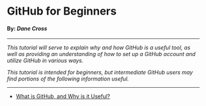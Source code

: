 # GitHub for Beginners
#### By: *Dane Cross*

---

*This tutorial will serve to explain why and how GitHub is a useful tool, as well as providing an understanding of how to set up a GitHub account and utilize GitHub in various ways.*

*This tutorial is intended for beginners, but intermediate GitHub users may find portions of the following information useful.*

---

* [What is GitHub, and Why is it Useful?](/pages/explanation.md)
